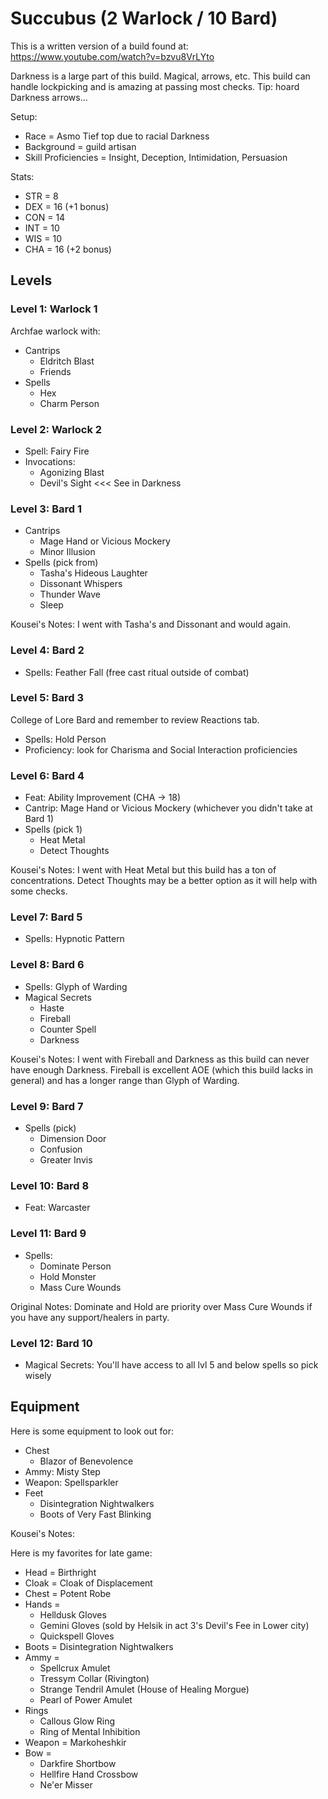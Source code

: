 # Succubus (2 Warlock / 10 Bard)

This is a written version of a build found at: https://www.youtube.com/watch?v=bzvu8VrLYto

Darkness is a large part of this build. Magical, arrows, etc. This build can handle lockpicking and is amazing at passing most checks. Tip: hoard Darkness arrows...

Setup:
* Race = Asmo Tief top due to racial Darkness
* Background = guild artisan
* Skill Proficiencies = Insight, Deception, Intimidation, Persuasion

Stats:
* STR = 8
* DEX = 16 (+1 bonus)
* CON = 14
* INT = 10
* WIS = 10
* CHA = 16 (+2 bonus)

## Levels

### Level 1: Warlock 1

Archfae warlock with:
* Cantrips
  * Eldritch Blast
  * Friends
* Spells
  * Hex
  * Charm Person

### Level 2: Warlock 2

* Spell: Fairy Fire
* Invocations:
  * Agonizing Blast
  * Devil's Sight <<< See in Darkness 

### Level 3: Bard 1

* Cantrips
  * Mage Hand or Vicious Mockery
  * Minor Illusion
* Spells (pick from)
  * Tasha's Hideous Laughter
  * Dissonant Whispers
  * Thunder Wave
  * Sleep

Kousei's Notes: I went with Tasha's and Dissonant and would again.

### Level 4: Bard 2

* Spells: Feather Fall (free cast ritual outside of combat)

### Level 5: Bard 3

College of Lore Bard and remember to review Reactions tab.

* Spells: Hold Person
* Proficiency: look for Charisma and Social Interaction proficiencies

### Level 6: Bard 4

* Feat: Ability Improvement (CHA -> 18)
* Cantrip: Mage Hand or Vicious Mockery (whichever you didn't take at Bard 1)
* Spells (pick 1)
  * Heat Metal
  * Detect Thoughts

Kousei's Notes: I went with Heat Metal but this build has a ton of concentrations. Detect Thoughts may be a better option as it will help with some checks.

### Level 7: Bard 5

* Spells: Hypnotic Pattern

### Level 8: Bard 6

* Spells: Glyph of Warding
* Magical Secrets
  * Haste
  * Fireball
  * Counter Spell
  * Darkness

Kousei's Notes: I went with Fireball and Darkness as this build can never have enough Darkness. Fireball is excellent AOE (which this build lacks in general) and has a longer range than Glyph of Warding.

### Level 9: Bard 7

* Spells (pick)
  * Dimension Door
  * Confusion
  * Greater Invis

### Level 10: Bard 8

* Feat: Warcaster

### Level 11: Bard 9

* Spells: 
  * Dominate Person
  * Hold Monster
  * Mass Cure Wounds

Original Notes: Dominate and Hold are priority over Mass Cure Wounds if you have any support/healers in party.

### Level 12: Bard 10

* Magical Secrets: You'll have access to all lvl 5 and below spells so pick wisely

## Equipment

Here is some equipment to look out for: 

* Chest
  * Blazor of Benevolence
* Ammy: Misty Step
* Weapon: Spellsparkler
* Feet
  * Disintegration Nightwalkers
  * Boots of Very Fast Blinking 

Kousei's Notes: 

Here is my favorites for late game: 

* Head = Birthright
* Cloak = Cloak of Displacement
* Chest = Potent Robe
* Hands =
  * Helldusk Gloves
  * Gemini Gloves (sold by Helsik in act 3's Devil's Fee in Lower city)
  * Quickspell Gloves
* Boots = Disintegration Nightwalkers
* Ammy =
  * Spellcrux Amulet
  * Tressym Collar (Rivington)
  * Strange Tendril Amulet (House of Healing Morgue)
  * Pearl of Power Amulet
* Rings
  * Callous Glow Ring
  * Ring of Mental Inhibition
* Weapon = Markoheshkir
* Bow =
  * Darkfire Shortbow
  * Hellfire Hand Crossbow
  * Ne'er Misser
